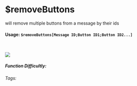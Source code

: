 # $removeButtons
will remove multiple buttons from a message by their ids

#### Usage: `$removeButtons[Message ID;Button ID1;Button ID2...]`
<br/>

![](https://cdn.discordapp.com/attachments/914682255346118687/938537575486980136/Screenshot_20220202175147_1.jpg)

##### Function Difficultly: <Badge type="tip" text="Easy" vertical="middle" /> 
###### Tags: <Badge type="tip" text="remove" vertical="middle" /> <Badge type="tip" text="buttons" vertical="middle" /> <Badge type="tip" text="delete" vertical="middle" /> <Badge type="tip" text="interaction" vertical="middle" /> <Badge type="tip" text="components" vertical="middle" />